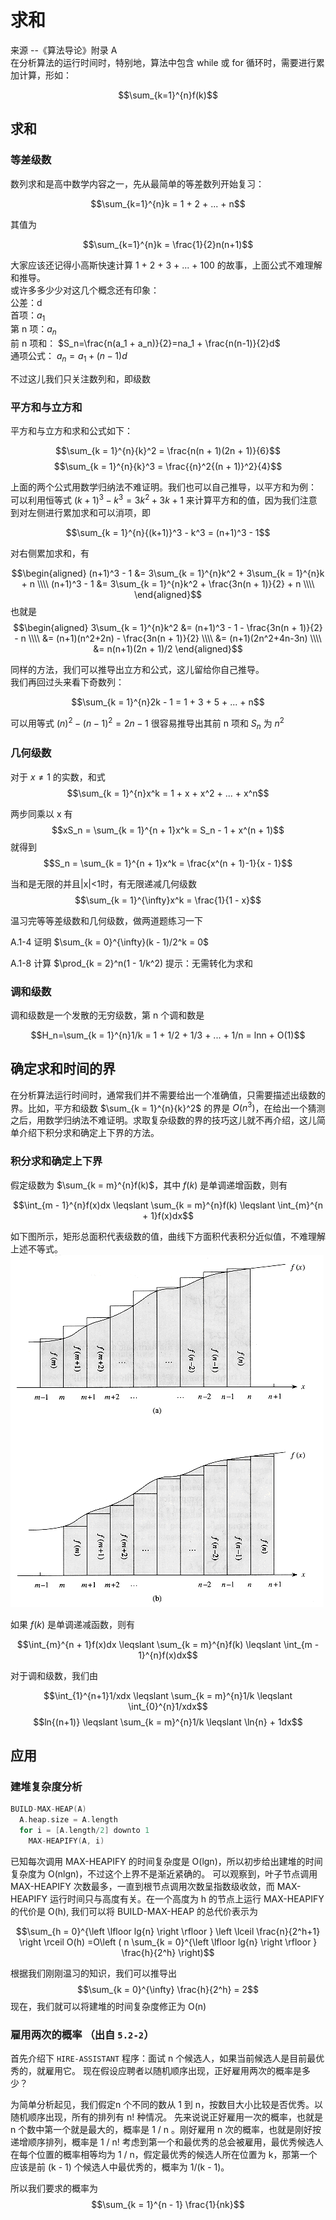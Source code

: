 # 求和

来源 --《算法导论》附录 A   
在分析算法的运行时间时，特别地，算法中包含 while 或 for 循环时，需要进行累加计算，形如：

$$\sum_{k=1}^{n}f(k)$$

## 求和

### 等差级数
数列求和是高中数学内容之一，先从最简单的等差数列开始复习：

$$\sum_{k=1}^{n}k = 1 + 2 + ... + n$$

其值为

$$\sum_{k=1}^{n}k = \frac{1}{2}n(n+1)$$

大家应该还记得小高斯快速计算 1 + 2 + 3 + ... + 100 的故事，上面公式不难理解和推导。  
或许多多少少对这几个概念还有印象：   
公差：d   
首项：$a_1$   
第 n 项：$a_n$   
前 n 项和： $S_n=\frac{n(a_1 + a_n)}{2}=na_1 + \frac{n(n-1)}{2}d$   
通项公式： $a_n = a_1 + (n - 1)d$

不过这儿我们只关注数列和，即级数

### 平方和与立方和
平方和与立方和求和公式如下：

$$\sum_{k = 1}^{n}{k}^2 = \frac{n(n + 1)(2n + 1)}{6}$$
$$\sum_{k = 1}^{n}{k}^3 = \frac{{n}^2{(n + 1)}^2}{4}$$

上面的两个公式用数学归纳法不难证明。我们也可以自己推导，以平方和为例：   
可以利用恒等式 $(k+1)^3 - k^3 = 3k^2 + 3k + 1$ 来计算平方和的值，因为我们注意到对左侧进行累加求和可以消项，即

$$\sum_{k = 1}^{n}{(k+1)}^3 - k^3 = (n+1)^3 - 1$$

对右侧累加求和，有

$$\begin{aligned}
(n+1)^3 - 1 &= 3\sum_{k = 1}^{n}k^2 + 3\sum_{k = 1}^{n}k + n \\\\
(n+1)^3 - 1 &= 3\sum_{k = 1}^{n}k^2 + \frac{3n(n + 1)}{2} + n \\\\
\end{aligned}$$
也就是
$$\begin{aligned}
3\sum_{k = 1}^{n}k^2 &= (n+1)^3 - 1 - \frac{3n(n + 1)}{2} - n \\\\
                    &= (n+1)(n^2+2n) - \frac{3n(n + 1)}{2} \\\\
                    &= (n+1)(2n^2+4n-3n) \\\\
                    &= n(n+1)(2n + 1)/2
\end{aligned}$$

同样的方法，我们可以推导出立方和公式，这儿留给你自己推导。  
我们再回过头来看下奇数列：

$$\sum_{k = 1}^{n}2k - 1 = 1 + 3 + 5 + ... + n$$

可以用等式 $(n)^2-(n - 1)^2 = 2n-1$ 很容易推导出其前 n 项和 $S_n$ 为 $n^2$

### 几何级数
对于 $x\neq 1$ 的实数，和式
$$\sum_{k = 1}^{n}x^k = 1 + x + x^2 + ... + x^n$$

两步同乘以 x 有
$$xS_n = \sum_{k = 1}^{n + 1}x^k = S_n - 1 + x^(n + 1)$$
就得到
$$S_n = \sum_{k = 1}^{n + 1}x^k = \frac{x^(n + 1)-1}{x - 1}$$

当和是无限的并且|x|<1时，有无限递减几何级数
$$\sum_{k = 1}^{\infty}x^k = \frac{1}{1 - x}$$

温习完等等差级数和几何级数，做两道题练习一下

A.1-4 证明 $\sum_{k = 0}^{\infty}(k - 1)/2^k = 0$

A.1-8 计算 $\prod_{k = 2}^n(1 - 1/k^2) 提示：无需转化为求和

### 调和级数
调和级数是一个发散的无穷级数，第 n 个调和数是

$$H_n=\sum_{k = 1}^{n}1/k = 1 + 1/2 + 1/3 + ... + 1/n = lnn + O(1)$$

## 确定求和时间的界
在分析算法运行时间时，通常我们并不需要给出一个准确值，只需要描述出级数的界。比如，平方和级数 $\sum_{k = 1}^{n}{k}^2$ 的界是 $O(n^3)$，在给出一个猜测之后，用数学归纳法不难证明。求取复杂级数的界的技巧这儿就不再介绍，这儿简单介绍下积分求和确定上下界的方法。

### 积分求和确定上下界

假定级数为 $\sum_{k = m}^{n}f(k)$，其中 $f(k)$ 是单调递增函数，则有

$$\int_{m - 1}^{n}f(x)dx \leqslant \sum_{k = m}^{n}f(k) \leqslant \int_{m}^{n + 1}f(x)dx$$

如下图所示，矩形总面积代表级数的值，曲线下方面积代表积分近似值，不难理解上述不等式。   
![积分求和](./clrs-integral.gif)


如果 $f(k)$ 是单调递减函数，则有

$$\int_{m}^{n + 1}f(x)dx \leqslant \sum_{k = m}^{n}f(k) \leqslant \int_{m - 1}^{n}f(x)dx$$


对于调和级数，我们由

$$\int_{1}^{n+1}1/xdx \leqslant \sum_{k = m}^{n}1/k \leqslant \int_{0}^{n}1/xdx$$
$$ln{(n+1)} \leqslant \sum_{k = m}^{n}1/k \leqslant \ln{n} + 1dx$$


## 应用

### 建堆复杂度分析

```cpp
BUILD-MAX-HEAP(A)
  A.heap.size = A.length
  for i = [A.length/2] downto 1
    MAX-HEAPIFY(A, i)      
```

已知每次调用 MAX-HEAPIFY 的时间复杂度是 O(lgn)，所以初步给出建堆的时间复杂度为 O(nlgn)，不过这个上界不是渐近紧确的。
可以观察到，叶子节点调用 MAX-HEAPIFY 次数最多，一直到根节点调用次数呈指数级收敛，而 MAX-HEAPIFY 运行时间只与高度有关。在一个高度为 h 的节点上运行 MAX-HEAPIFY 的代价是 O(h), 我们可以将 BUILD-MAX-HEAP 的总代价表示为

 $$\sum_{h = 0}^{\left \lfloor lg{n} \right \rfloor } \left \lceil \frac{n}{2^h+1} \right \rceil O(h)
 =O\left ( n \sum_{k = 0}^{\left \lfloor lg{n} \right \rfloor } \frac{h}{2^h} \right)$$

根据我们刚刚温习的知识，我们可以推导出 $$\sum_{k = 0}^{\infty} \frac{h}{2^h} = 2$$
现在，我们就可以将建堆的时间复杂度修正为 O(n)

### 雇用两次的概率 （出自 `5.2-2`）
首先介绍下 `HIRE-ASSISTANT` 程序：面试 n 个候选人，如果当前候选人是目前最优秀的，就雇用它。
现在假设应聘者以随机顺序出现，正好雇用两次的概率是多少？

为简单分析起见，我们假定n 个不同的数从 1 到 n，按数目大小比较是否优秀。以随机顺序出现，所有的排列有 n! 种情况。
先来说说正好雇用一次的概率，也就是 n 个数中第一个就是最大的，概率是 1 / n 。刚好雇用 n 次的概率，也就是刚好按递增顺序排列，概率是 1 / n!
考虑到第一个和最优秀的总会被雇用，最优秀候选人在每个位置的概率相等均为 1 / n，假定最优秀的候选人所在位置为 k，那第一个应该是前 (k - 1) 个候选人中最优秀的，概率为 1/(k - 1)。

所以我们要求的概率为
$$\sum_{k = 1}^{n - 1} \frac{1}{nk}$$


